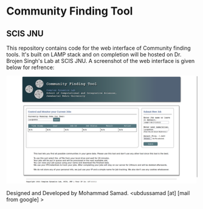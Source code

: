 # Community Finding Tool
## SCIS JNU
This repository contains code for the web interface of Community finding tools.
It's built on LAMP stack and on completion will be hosted on Dr. Brojen Singh's Lab at SCIS JNU.
A screenshot of the web interface is given below for refrence:

![Screenshot of the Community Finding Tools Web Interface](/media/Screenshot.png)

Designed and Developed by Mohammad Samad. <ubdussamad [at] [mail from google] >
